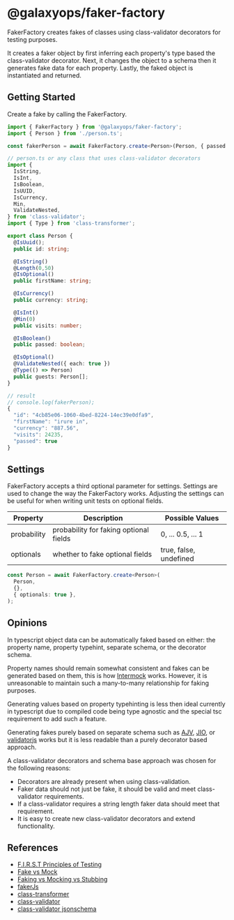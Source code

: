 # @galaxyops/faker-factory

FakerFactory creates fakes of classes using class-validator decorators for
testing purposes.

It creates a faker object by first inferring each property's type based the
class-validator decorator. Next, it changes the object to a schema then it
generates fake data for each property. Lastly, the faked object is instantiated
and returned.

## Getting Started

Create a fake by calling the FakerFactory.

```typescript
import { FakerFactory } from '@galaxyops/faker-factory';
import { Person } from './person.ts';

const fakerPerson = await FakerFactory.create<Person>(Person, { passed: true });
```

```typescript
// person.ts or any class that uses class-validator decorators
import {
  IsString,
  IsInt,
  IsBoolean,
  IsUUID,
  IsCurrency,
  Min,
  ValidateNested,
} from 'class-validator';
import { Type } from 'class-transformer';

export class Person {
  @IsUuid();
  public id: string;

  @IsString()
  @Length(0,50)
  @IsOptional()
  public firstName: string;

  @IsCurrency()
  public currency: string;

  @IsInt()
  @Min(0)
  public visits: number;

  @IsBoolean()
  public passed: boolean;

  @IsOptional()
  @ValidateNested({ each: true })
  @Type(() => Person)
  public guests: Person[];
}
```

```ts
// result
// console.log(fakerPerson);
{
  "id": "4cb85e06-1060-4bed-8224-14ec39e0dfa9",
  "firstName": "irure in",
  "currency": "887.56",
  "visits": 24235,
  "passed": true
}
```

## Settings

FakerFactory accepts a third optional parameter for settings. Settings are used
to change the way the FakerFactory works. Adjusting the settings can be useful
for when writing unit tests on optional fields.

| Property    | Description                            | Possible Values        |
| ----------- | -------------------------------------- | ---------------------- |
| probability | probability for faking optional fields | 0, ... 0.5, ... 1      |
| optionals   | whether to fake optional fields        | true, false, undefined |

```typescript
const Person = await FakerFactory.create<Person>(
  Person,
  {},
  { optionals: true },
);
```

## Opinions

In typescript object data can be automatically faked based on either: the
property name, property typehint, separate schema, or the decorator schema.

Property names should remain somewhat consistent and fakes can be generated
based on them, this is how [Intermock](https://github.com/google/intermock)
works. However, it is unreasonable to maintain such a many-to-many relationship
for faking purposes.

Generating values based on property typehinting is less then ideal currently in
typescript due to compiled code being type agnostic and the special tsc
requirement to add such a feature.

Generating fakes purely based on separate schema such as
[AJV](https://www.npmjs.com/package/ajv),
[JIO](https://www.npmjs.com/package/joi), or
[validatorjs](https://www.npmjs.com/package/validatorjs) works but it is less
readable than a purely decorator based approach.

A class-validator decorators and schema base approach was chosen for the
following reasons:

- Decorators are already present when using class-validation.
- Faker data should not just be fake, it should be valid and meet
  class-validator requirements.
- If a class-validator requires a string length faker data should meet that
  requirement.
- It is easy to create new class-validator decorators and extend functionality.

## References

- [F.I.R.S.T Principles of Testing](https://medium.com/@tasdikrahman/f-i-r-s-t-principles-of-testing-1a497acda8d6)
- [Fake vs Mock](https://medium.com/@june.pravin/mocking-is-not-practical-use-fakes-e30cc6eaaf4e)
- [Faking vs Mocking vs Stubbing](https://www.educative.io/answers/what-is-faking-vs-mocking-vs-stubbinghttps://www.educative.io/answers/what-is-faking-vs-mocking-vs-stubbing)
- [fakerJs](https://fakerjs.dev/api/date.html#date)
- [class-transformer](https://github.com/typestack/class-transformer/tree/master)
- [class-validator](https://github.com/typestack/class-validator)
- [class-validator jsonschema](https://github.com/epiphone/class-validator-jsonschema)

